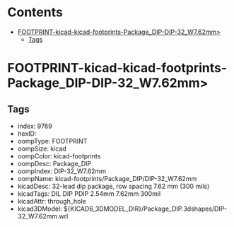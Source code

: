 



Contents
========

* [FOOTPRINT-kicad-kicad-footprints-Package_DIP-DIP-32_W7.62mm>](#footprint-kicad-kicad-footprints-package_dip-dip-32_w762mm)
	* [Tags](#tags)

# FOOTPRINT-kicad-kicad-footprints-Package_DIP-DIP-32_W7.62mm>

## Tags

- index: 9769
- hexID: 
- oompType: FOOTPRINT
- oompSize: kicad
- oompColor: kicad-footprints
- oompDesc: Package_DIP
- oompIndex: DIP-32_W7.62mm
- oompName: kicad-footprints/Package_DIP/DIP-32_W7.62mm
- kicadDesc: 32-lead dip package, row spacing 7.62 mm (300 mils)
- kicadTags: DIL DIP PDIP 2.54mm 7.62mm 300mil
- kicadAttr: through_hole
- kicad3DModel: ${KICAD6_3DMODEL_DIR}/Package_DIP.3dshapes/DIP-32_W7.62mm.wrl
